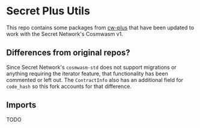# Secret Plus Utils

This repo contains some packages from [cw-plus](https://github.com/CosmWasm/cw-plus) that have been updated to work with the Secret Network's Cosmwasm v1.

## Differences from original repos?

Since Secret Network's `cosmwasm-std` does not support migrations or anything requiring the iterator feature, that functionality has been commented or left out. The `ContractInfo` also has an additional field for `code_hash` so this fork accounts for that difference.

## Imports

TODO